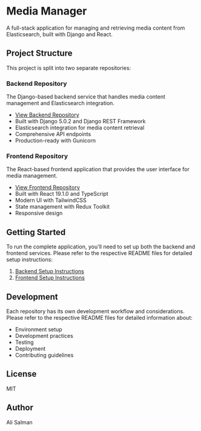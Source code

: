 # Media Manager

A full-stack application for managing and retrieving media content from Elasticsearch, built with Django and React.

## Project Structure

This project is split into two separate repositories:

### Backend Repository
The Django-based backend service that handles media content management and Elasticsearch integration.
- [View Backend Repository](backend/README.md)
- Built with Django 5.0.2 and Django REST Framework
- Elasticsearch integration for media content retrieval
- Comprehensive API endpoints
- Production-ready with Gunicorn

### Frontend Repository
The React-based frontend application that provides the user interface for media management.
- [View Frontend Repository](frontend/README.md)
- Built with React 19.1.0 and TypeScript
- Modern UI with TailwindCSS
- State management with Redux Toolkit
- Responsive design

## Getting Started

To run the complete application, you'll need to set up both the backend and frontend services. Please refer to the respective README files for detailed setup instructions:

1. [Backend Setup Instructions](backend/README.md)
2. [Frontend Setup Instructions](frontend/README.md)

## Development

Each repository has its own development workflow and considerations. Please refer to the respective README files for detailed information about:

- Environment setup
- Development practices
- Testing
- Deployment
- Contributing guidelines

## License
MIT

## Author
Ali Salman
